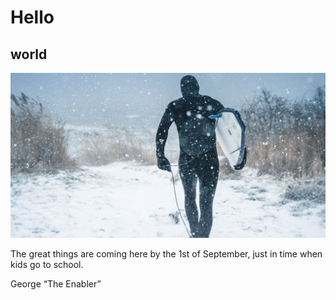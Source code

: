 # Hello

## world

![Image alt text](images/johannes-hohls-576796-unsplash.jpg)

The great things are coming here by the 1st of September, just in time when kids go to school. 

George “The Enabler”
